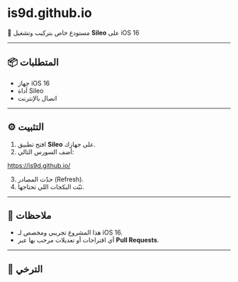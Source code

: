 # is9d.github.io

🚀 مستودع خاص بتركيب وتشغيل **Sileo** على iOS 16

---

## 📦 المتطلبات
- جهاز iOS 16
- أداة Sileo
- اتصال بالإنترنت

---

## ⚙️ التثبيت
1. افتح تطبيق **Sileo** على جهازك.
2. أضف السورس التالي:  

https://is9d.github.io/

3. حدّث المصادر (Refresh).
4. ثبّت البكجات اللي تحتاجها.

---

## 📝 ملاحظات
- هذا المشروع تجريبي ومخصص لـ iOS 16.
- أي اقتراحات أو تعديلات مرحب بها عبر **Pull Requests**.

---

## 📄 الترخي

